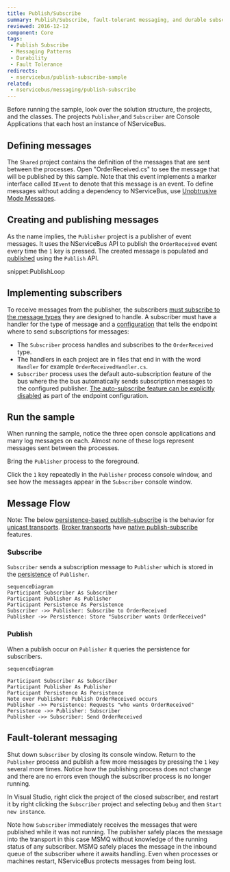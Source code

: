 ```yaml
---
title: Publish/Subscribe
summary: Publish/Subscribe, fault-tolerant messaging, and durable subscriptions.
reviewed: 2016-12-12
component: Core
tags:
 - Publish Subscribe
 - Messaging Patterns
 - Durability
 - Fault Tolerance
redirects:
 - nservicebus/publish-subscribe-sample
related:
 - nservicebus/messaging/publish-subscribe
---
```


Before running the sample, look over the solution structure, the projects, and the classes. The projects `Publisher`,and `Subscriber` are Console Applications that each host an instance of NServiceBus.


## Defining messages

The `Shared` project contains the definition of the messages that are sent between the processes. Open "OrderReceived.cs" to see the message that will be published by this sample. Note that this event implements a marker interface called `IEvent` to denote that this message is an event. To define messages without adding a dependency to NServiceBus, use [Unobtrusive Mode Messages](/nservicebus/messaging/unobtrusive-mode.md). 


## Creating and publishing messages

As the name implies, the `Publisher` project is a publisher of event messages. It uses the NServiceBus API to publish the `OrderReceived` event every time the `1` key is pressed. The created message is populated and [published](/nservicebus/messaging/publish-subscribe/) using the `Publish` API.

snippet:PublishLoop


## Implementing subscribers

To receive messages from the publisher, the subscribers [must subscribe to the message types](/nservicebus/messaging/publish-subscribe/) they are designed to handle. A subscriber must have a handler for the type of message and a [configuration](/nservicebus/messaging/publish-subscribe/) that tells the endpoint where to send subscriptions for messages:

 * The `Subscriber` process handles and subscribes to the `OrderReceived` type.
 * The handlers in each project are in files that end in with the word `Handler` for example `OrderReceivedHandler.cs`. 
 * `Subscriber` process uses the default auto-subscription feature of the bus where the the bus automatically sends subscription messages to the configured publisher. [The auto-subscribe feature can be explicitly disabled](/nservicebus/messaging/publish-subscribe/controlling-what-is-subscribed.md) as part of the endpoint configuration.
  

## Run the sample

When running the sample, notice the three open console applications and many log messages on each. Almost none of these logs represent messages sent between the processes.

Bring the `Publisher` process to the foreground.

Click the `1` key repeatedly in the `Publisher` process console window, and see how the messages appear in the `Subscriber` console window. 


## Message Flow

Note: The below [persistence-based publish-subscribe](/nservicebus/messaging/publish-subscribe/#mechanics-persistence-based-message-driven) is the behavior for [unicast transports](/nservicebus/transports/#types-of-transports-unicast-only-transports).  [Broker transports](/nservicebus/transports/#types-of-transports-broker-transports) have [native publish-subscribe](/nservicebus/messaging/publish-subscribe/#mechanics-native) features.
  

### Subscribe

`Subscriber` sends a subscription message to `Publisher` which is stored in the [persistence](/nservicebus/persistence/) of `Publisher`. 

```mermaid
sequenceDiagram
Participant Subscriber As Subscriber
Participant Publisher As Publisher
Participant Persistence As Persistence
Subscriber ->> Publisher: Subscribe to OrderReceived
Publisher ->> Persistence: Store "Subscriber wants OrderReceived"
```

### Publish

When a publish occur on `Publisher` it queries the persistence for subscribers.

```mermaid
sequenceDiagram

Participant Subscriber As Subscriber
Participant Publisher As Publisher
Participant Persistence As Persistence 
Note over Publisher: Publish OrderReceived occurs
Publisher ->> Persistence: Requests "who wants OrderReceived"
Persistence ->> Publisher: Subscriber
Publisher ->> Subscriber: Send OrderReceived
```


## Fault-tolerant messaging

Shut down `Subscriber` by closing its console window. Return to the `Publisher` process and publish a few more messages by pressing the `1` key several more times. Notice how the publishing process does not change and there are no errors even though the subscriber process is no longer running.

In Visual Studio, right click the project of the closed subscriber, and restart it by right clicking the `Subscriber` project and selecting `Debug` and then `Start new instance`.

Note how `Subscriber` immediately receives the messages that were published while it was not running. The publisher safely places the message into the transport in this case MSMQ without knowledge of the running status of any subscriber. MSMQ safely places the message in the inbound queue of the subscriber where it awaits handling. Even when processes or machines restart, NServiceBus protects messages from being lost.
